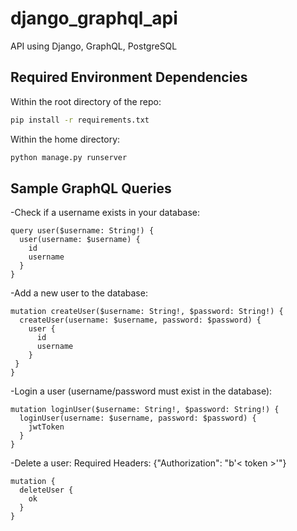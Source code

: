 # django_graphql_api
API using Django, GraphQL, PostgreSQL


## Required Environment Dependencies



Within the root directory of the repo:
  ```bash
  pip install -r requirements.txt
  ```

Within the home directory:
  ```bash
  python manage.py runserver
  ```


## Sample GraphQL Queries

-Check if a username exists in your database:
  ```
  query user($username: String!) {
    user(username: $username) {
      id
      username
    }
  }
  ```

-Add a new user to the database:
  ```
  mutation createUser($username: String!, $password: String!) {
    createUser(username: $username, password: $password) {
      user {
        id
        username
      }
   }
  }
  ```

-Login a user (username/password must exist in the database):
  ```
  mutation loginUser($username: String!, $password: String!) {
    loginUser(username: $username, password: $password) {
      jwtToken
    }
  }
  ```

-Delete a user:
Required Headers: {"Authorization": "b'< token >'"}
  ```
  mutation {
    deleteUser {
      ok
    }
  }
  ```